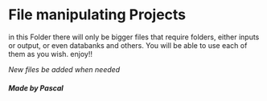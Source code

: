 # File manipulating Projects

in this Folder there will only be bigger files that require folders, either inputs or output, or even databanks and others.
You will be able to use each of them as you wish.
enjoy!!


_New files be added when needed_

##### Made by Pascal